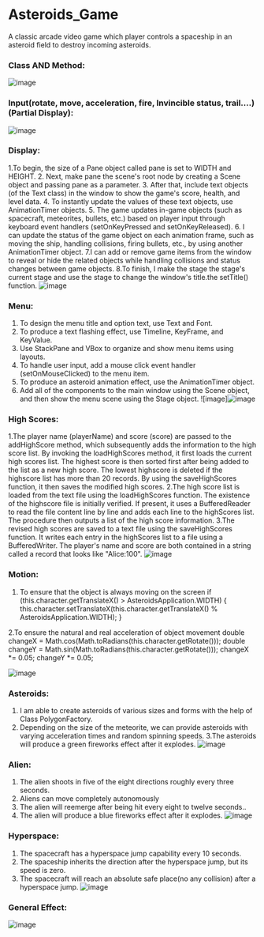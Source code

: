 # Asteroids_Game
 A classic arcade video game which player controls a spaceship in an asteroid field to destroy incoming asteroids.
### Class AND Method:
![image](https://github.com/xingyeahhh/Asteroids_Game/assets/123461462/82663200-a82f-4cb5-9646-fd4ce0c71e8d)

### Input(rotate, move, acceleration, fire, Invincible status, trail....)(Partial Display):
![image](https://github.com/xingyeahhh/Asteroids_Game/assets/123461462/9b1ff199-1b40-490d-90ad-a80065149393)

### Display:
1.To begin, the size of a Pane object called pane is set to WIDTH and HEIGHT.
2. Next, make pane the scene's root node by creating a Scene object and passing pane as a parameter.
3. After that, include text objects (of the Text class) in the window to show the game's score, health, and level data.
4. To instantly update the values of these text objects, use AnimationTimer objects.
5. The game updates in-game objects (such as spacecraft, meteorites, bullets, etc.) based on player input through keyboard event handlers (setOnKeyPressed and setOnKeyReleased).
6. I can update the status of the game object on each animation frame, such as moving the ship, handling collisions, firing bullets, etc., by using another AnimationTimer object.
7.I can add or remove game items from the window to reveal or hide the related objects while handling collisions and status changes between game objects.
8.To finish, I make the stage the stage's current stage and use the stage to change the window's title.the setTitle() function.
![image](https://github.com/xingyeahhh/Asteroids_Game/assets/123461462/c25743d2-9835-48d7-a71e-3047052538df)

### Menu:
1. To design the menu title and option text, use Text and Font.
2. To produce a text flashing effect, use Timeline, KeyFrame, and KeyValue.
3. Use StackPane and VBox to organize and show menu items using layouts.
4. To handle user input, add a mouse click event handler (setOnMouseClicked) to the menu item.
5. To produce an asteroid animation effect, use the AnimationTimer object.
6. Add all of the components to the main window using the Scene object, and then show the menu scene using the Stage object.
![image]![image](https://github.com/xingyeahhh/Asteroids_Game/assets/123461462/e56da75d-cf00-4da7-addb-d75951be8d6c)

### High Scores:
1.The player name (playerName) and score (score) are passed to the addHighScore method, which subsequently adds the information to the high score list. By invoking the loadHighScores method, it first loads the current high scores list. The highest score is then sorted first after being added to the list as a new high score. The lowest highscore is deleted if the highscore list has more than 20 records. By using the saveHighScores function, it then saves the modified high scores.
2.The high score list is loaded from the text file using the loadHighScores function. The existence of the highscore file is initially verified. If present, it uses a BufferedReader to read the file content line by line and adds each line to the highScores list. The procedure then outputs a list of the high score information.
3.The revised high scores are saved to a text file using the saveHighScores function. It writes each entry in the highScores list to a file using a BufferedWriter. The player's name and score are both contained in a string called a record that looks like "Alice:100".
![image](https://github.com/xingyeahhh/Asteroids_Game/assets/123461462/1f5bca78-4775-463f-bbb2-3598138a6d6e)

### Motion:
1. To ensure that the object is always moving on the screen
 if (this.character.getTranslateX() > AsteroidsApplication.WIDTH) 
{
 this.character.setTranslateX(this.character.getTranslateX() % AsteroidsApplication.WIDTH);
        }

2.To ensure the natural and real acceleration of object movement
double changeX = Math.cos(Math.toRadians(this.character.getRotate()));
double changeY = Math.sin(Math.toRadians(this.character.getRotate()));
        changeX *= 0.05;
        changeY *= 0.05;

![image](https://github.com/xingyeahhh/Asteroids_Game/assets/123461462/b2afcc78-fb48-4735-b277-73d443dcddf5)

### Asteroids:
1. I am able to create asteroids of various sizes and forms with the help of Class PolygonFactory.
2. Depending on the size of the meteorite, we can provide asteroids with varying acceleration times and random spinning speeds.
3.The asteroids will produce a green fireworks effect after it explodes.
![image](https://github.com/xingyeahhh/Asteroids_Game/assets/123461462/04a016b9-e5e4-47b6-85a9-0d6947811197)

### Alien:
1. The alien shoots in five of the eight directions roughly every three seconds.
2. Aliens can move completely autonomously
3. The alien will reemerge after being hit every eight to twelve seconds..
4. The alien will produce a blue fireworks effect after it explodes.
![image](https://github.com/xingyeahhh/Asteroids_Game/assets/123461462/34e09424-edf0-45c7-b713-7893cfad7084)

### Hyperspace:
1. The spacecraft has a hyperspace jump capability every 10 seconds.
2. The spaceship inherits the direction after the hyperspace jump, but its speed is zero.
3.  The spacecraft will reach an absolute safe place(no any collision) after a hyperspace jump.
![image](https://github.com/xingyeahhh/Asteroids_Game/assets/123461462/b271115c-eb1b-4ae0-b671-56b5965a998f)

### General Effect:
![image](https://github.com/xingyeahhh/Asteroids_Game/assets/123461462/7210e141-6148-4cb2-8db0-2df9cec26e20)













